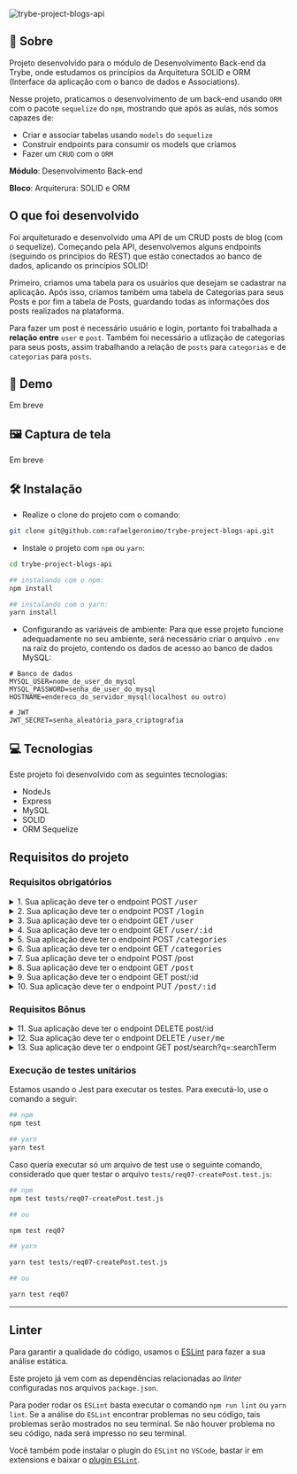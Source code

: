 ![trybe-project-blogs-api](https://socialify.git.ci/rafaelgeronimo/trybe-project-blogs-api/image?description=1&descriptionEditable=%5BTrybe%20Project%5D%20Blogs%20API&language=1&owner=1&theme=Light)

## 📗 Sobre

Projeto desenvolvido para o módulo de Desenvolvimento Back-end da Trybe, onde estudamos os princípios da Arquitetura SOLID e ORM (Interface da aplicação com o banco de dados e Associations).

Nesse projeto, praticamos o desenvolvimento de um back-end usando `ORM` com o pacote `sequelize` do `npm`, mostrando que após as aulas, nós somos capazes de:
 - Criar e associar tabelas usando `models` do `sequelize`
 - Construir endpoints para consumir os models que criamos
 - Fazer um `CRUD` com o `ORM`

**Módulo**: Desenvolvimento Back-end

**Bloco**: Arquiterura: SOLID e ORM

## O que foi desenvolvido

Foi arquiteturado e desenvolvido uma API de um CRUD posts de blog (com o sequelize). Começando pela API, desenvolvemos alguns endpoints (seguindo os princípios do REST) que estão conectados ao banco de dados, aplicando os princípios SOLID!

Primeiro, criamos uma tabela para os usuários que desejam se cadastrar na aplicação. Após isso, criamos também uma tabela de Categorias para seus Posts e por fim a tabela de Posts, guardando todas as informações dos posts realizados na plataforma.

Para fazer um post é necessário usuário e login, portanto foi trabalhada a **relação entre** `user` e `post`. Também foi necessário a utlização de categorias para seus posts, assim trabalhando a relação de `posts` para `categorias` e de `categorias` para `posts`.

## 🚀 Demo

Em breve

## 🖼 Captura de tela

Em breve

## 🛠 Instalação

- Realize o clone do projeto com o comando:
```bash
git clone git@github.com:rafaelgeronimo/trybe-project-blogs-api.git
```

- Instale o projeto com `npm` ou `yarn`:
```bash
cd trybe-project-blogs-api

## instalando com o npm:
npm install

## instalando com o yarn:
yarn install
```

- Configurando as variáveis de ambiente:
Para que esse projeto funcione adequadamente no seu ambiente, será necessário criar o arquivo `.env` na raíz do projeto, contendo os dados de acesso ao banco de dados MySQL:

```
# Banco de dados
MYSQL_USER=nome_de_user_do_mysql
MYSQL_PASSWORD=senha_de_user_do_mysql
HOSTNAME=endereco_do_servidor_mysql(localhost ou outro)

# JWT
JWT_SECRET=senha_aleatória_para_criptografia
```

## 💻 Tecnologias

Este projeto foi desenvolvido com as seguintes tecnologias:

- NodeJs
- Express
- MySQL
- SOLID
- ORM Sequelize

## Requisitos do projeto

### Requisitos obrigatórios

<details>
  <summary>
    1. Sua aplicação deve ter o endpoint POST <kbd>/user</kbd>
  </summary>
  <ul>
    <li>
      O endpoint deve ser capaz de adicionar um novo user a sua tabela no banco de dados;
    </li>
    <li>
      O corpo da requisição deverá ter o seguinte formato:
      <pre>
        {
          "displayName": "Brett Wiltshire",
          "email": "brett@email.com",
          "password": "123456",
          "image": "http://4.bp.blogspot.com/_YA50adQ-7vQ/S1gfR_6ufpI/AAAAAAAAAAk/1ErJGgRWZDg/S45/brett.png"
        }
      </pre>
    </li>
    <li>
      O campo <kbd>displayName</kbd> deverá ser uma string com no mínimo de 8 caracteres;
    </li>
    <li>
      O campo <kbd>email</kbd> será considerado válido se tiver o formato <kbd><prefixo>@<domínio></kbd> e se for único. Ele é obrigatório.
    </li>
    <li>
      A senha deverá conter 6 caracteres. Ela é obrigatória.
    </li>
    <li>
      Caso exista uma pessoa com o mesmo email na base, deve-se retornar o seguinte erro:
      <pre>
        {
          "message": "User already registered"
        }
      </pre>
    </li>
    <li>
      Caso contrário, retornar a mesma resposta do endpoint de <kbd>/login</kbd>, um token <kbd>JWT</kbd>:
      <pre>
        {
          "token": "eyJhbGciOiJIUzI1NiIsInR5cCI6IkpXVCJ9.eyJwYXlsb2FkIjp7ImlkIjo1LCJkaXNwbGF5TmFtZSI6InVzdWFyaW8gZGUgdGVzdGUiLCJlbWFpbCI6InRlc3RlQGVtYWlsLmNvbSIsImltYWdlIjoibnVsbCJ9LCJpYXQiOjE2MjAyNDQxODcsImV4cCI6MTYyMDY3NjE4N30.Roc4byj6mYakYqd9LTCozU1hd9k_Vw5IWKGL4hcCVG8"
        }
      </pre>
      <em>O token anterior é fictício</em>
    </li>
  </ul>
</details>
<details>
  <summary>
    2. Sua aplicação deve ter o endpoint POST <kbd>/login</kbd>
  </summary>
  <ul>
    <li>
      O corpo da requisição deverá seguir o formato abaixo:
      <pre>
        {
          "email": "email@mail.com",
          "password": "123456"
        }
      </pre>
    </li>
    <li>
      Caso algum desses campos seja inválido ou não exista um usuário correspondente no banco de dados, retorne um código de status 400 com o corpo <kbd>{ message: "Campos inválidos" }</kbd>.
    </li>
    <li>
      Caso esteja tudo certo com o login, a resposta deve ser um token <kbd>JWT</kbd>, no seguinte formato:
      <pre>
        {
          "token": "eyJhbGciOiJIUzI1NiIsInR5cCI6IkpXVCJ9.eyJwYXlsb2FkIjp7ImlkIjo1LCJkaXNwbGF5TmFtZSI6InVzdWFyaW8gZGUgdGVzdGUiLCJlbWFpbCI6InRlc3RlQGVtYWlsLmNvbSIsImltYWdlIjoibnVsbCJ9LCJpYXQiOjE2MjAyNDQxODcsImV4cCI6MTYyMDY3NjE4N30.Roc4byj6mYakYqd9LTCozU1hd9k_Vw5IWKGL4hcCVG8"
        }
      </pre>
      <em>O token anterior é fictício</em>
    </li>
  </ul>
</details>
<details>
  <summary>
    3. Sua aplicação deve ter o endpoint GET <kbd>/user</kbd>
  </summary>
  <ul>
    <li>
      Deve listar todos os <strong>Users</strong> e retorná-los na seguinte estrutura:
      <pre>
        [
          {
            "id": "401465483996",
            "displayName": "Brett Wiltshire",
            "email": "brett@email.com",
            "image": "http://4.bp.blogspot.com/_YA50adQ-7vQ/S1gfR_6ufpI/AAAAAAAAAAk/1ErJGgRWZDg/S45/brett.png"
          }
        ]
      </pre>
    </li>
    <li>
      A requisição deve ter token de autenticação nos headers e, caso contrário, retorne um código de <kbd>status 401</kbd>.
    </li>
  </ul>
</details>
<details>
  <summary>
    4. Sua aplicação deve ter o endpoint GET <kbd>/user/:id</kbd>
  </summary>
  <ul>
    <li>
      Retorna os detalhes do usuário baseado no <kbd>id</kbd> da rota. Os dados devem ter o seguinte formato:
      <pre>
        {
          "id": "401465483996",
          "displayName": "Brett Wiltshire",
          "email": "brett@email.com",
          "image": "http://4.bp.blogspot.com/_YA50adQ-7vQ/S1gfR_6ufpI/AAAAAAAAAAk/1ErJGgRWZDg/S45/brett.png"
        }
      </pre>
    </li>
    <li>
      A requisição deve ter token de autenticação nos headers e, caso contrário, retorne um código de <kbd>status 401</kbd>.
    </li>
  </ul>
</details>
<details>
  <summary>
    5. Sua aplicação deve ter o endpoint POST <kbd>/categories</kbd>
  </summary>
  <ul>
    <li>
      Esse endpoint deve receber uma _Categoria_ no corpo da requisição e criá-la no banco. O corpo da requisição deve ter a seguinte estrutura:
      <pre>
        {
          "name": "Inovação"
        }
      </pre>
    </li>
    <li>
      Caso a Categoria não contenha o <kbd>name</kbd> a API deve retornar um erro de <kbd>status 400</kbd>.
    </li>
    <li>
      A requisição deve ter o token de autenticação nos headers e, caso contrário, retorne um código de <kbd>status 401</kbd>.
    </li>
  </ul>
</details>
<details>
  <summary>
    6. Sua aplicação deve ter o endpoint GET <kbd>/categories</kbd>
  </summary>
  <ul>
    <li>
      Esse endpoint deve listar todas as Categorias e retorná-las na seguinte estrutura:
      <pre>
        [
          {
            "id": 1,
            "name": "Escola"
          },
          {
            "id": 2,
            "name": "Inovação"
          }
        ]
      </pre>
    </li>
  </ul>
</details>
<details>
  <summary>
    7. Sua aplicação deve ter o endpoint POST </kbd>/post</kbd>
  </summary>
  <ul>
    <li>
      Esse endpoint deve receber um _BlogPost_ no corpo da requisição e criá-lo no banco. O corpo da requisição deve ter a seguinte estrutura:
      <pre>
        {
          "title": "Latest updates, August 1st",
          "content": "The whole text for the blog post goes here in this key",
          "categoryIds": [1, 2]
        }
      </pre>
    </li>
    <li>
      Caso o post não contenha o <kbd>title</kbd>, <kbd>content</kbd> ou <kbd>categoryIds</kbd> a API deve retornar um erro de <kbd>status 400</kbd>.
    </li>
    <li>
    </li>
    <li>
      A requisição deve ter o token de autenticação nos headers e, caso contrário, retorne um código de <kbd>status 401</kbd>.
    </li>
  </ul>
</details>
<details>
  <summary>
    8. Sua aplicação deve ter o endpoint GET <kbd>/post</kbd>
  </summary>
  <ul>
    <li>
      Esse endpoint deve listar todos os _BlogPosts_ e retorná-los na seguinte estrutura:
      <pre>
        [
          {
            "id": 1,
            "title": "Post do Ano",
            "content": "Melhor post do ano",
            "userId": 1,
            "published": "2011-08-01T19:58:00.000Z",
            "updated": "2011-08-01T19:58:51.000Z",
            "user": {
              "id": 1,
              "displayName": "Lewis Hamilton",
              "email": "lewishamilton@gmail.com",
              "image": "https://upload.wikimedia.org/wikipedia/commons/1/18/Lewis_Hamilton_2017_Malaysia.jpg"
            },
            "categories": [
              {
                "id": 1,
                "name": "Inovação"
              }
            ]
          }
        ]
      </pre>
    </li>
  </ul>
</details>
<details>
  <summary>
    9. Sua aplicação deve ter o endpoint GET </kbd>post/:id</kbd>
  </summary>
  <ul>
    <li>
      Retorna um **BlogPost** com o <kbd>id</kbd> especificado. O retorno deve ter os seguinte formato:
      <pre>
        {
          "id": 1,
          "title": "Post do Ano",
          "content": "Melhor post do ano",
          "userId": 1,
          "published": "2011-08-01T19:58:00.000Z",
          "updated": "2011-08-01T19:58:51.000Z",
          "user": {
            "id": 1,
            "displayName": "Lewis Hamilton",
            "email": "lewishamilton@gmail.com",
            "image": "https://upload.wikimedia.org/wikipedia/commons/1/18/Lewis_Hamilton_2016_Malaysia_2.jpg"
          },
          "categories": [
            {
              "id": 1,
              "name": "Inovação"
            }
          ]
        }
      </pre>
    </li>
  </ul>
</details>
<details>
  <summary>
    10. Sua aplicação deve ter o endpoint PUT <kbd>/post/:id</kbd>
  </summary>
  <ul>
    <li>
      O endpoint deve receber um **BlogPost** que irá sobrescrever o original com o </kbd>id<kbd> especificado na URL. Só deve ser permitido para o usuário que criou o **BlogPost**.
    </li>
    <li>
      A(s) categoria(s) do post **não** podem ser editadas, somente o </kbd>title<kbd> e </kbd>content<kbd>.
    </li>
    <li>
      O corpo da requisição deve ter a seguinte estrutura:
      <pre>
        {
          "title": "Latest updates, August 1st",
          "content": "The whole text for the blog post goes here in this key"
        }
      </pre>
    </li>
    <li>
      Caso uma pessoa diferente de quem criou faça a requisição, deve retornar um código </kbd>status 401<kbd>.
    </li>
    <li>
      Caso uma requisição sem token seja recebida, deve-se retornar um código de </kbd>status 401<kbd>.
    </li>
    <li>
      Caso o post não contenha o </kbd>title<kbd> e/ou o </kbd>content<kbd> a API deve retornar um erro de </kbd>status 400<kbd>.
    </li>
  </ul>
</details>

### Requisitos Bônus

<details>
  <summary>
    11. Sua aplicação deve ter o endpoint DELETE </kbd>post/:id</kbd>
  </summary>
  <ul>
    <li>
      Deleta o post com o <kbd>id</kbd> especificado. Só deve ser permitido para o usuário que criou o **BlogPost**.
    </li>
    <li>
      Caso uma pessoa diferente de quem criou faça a requisição, deve retornar um código <kbd>status 401</kbd>.
    </li>
    <li>
      Caso uma requisição sem token seja recebida, deve-se retornar um código de <kbd>status 401</kbd>.
    </li>
    <li>
      Caso o post referido não exista, deve-se retornar um código de <kbd>status 404</kbd>.
    </li>
  </ul>
</details>
<details>
  <summary>
    12. Sua aplicação deve ter o endpoint DELETE <kbd>/user/me</kbd>
  </summary>
  <ul>
    <li>
      Utilizando o token de autenticação nos headers, o usuário correspondente deve ser apagado.
    </li>
  </ul>
</details>
<details>
  <summary>
    13. Sua aplicação deve ter o endpoint GET </kbd>post/search?q=:searchTerm</kbd>
  </summary>
  <ul>
    <li>
      Retorna uma array de **BlogPosts** que contenham em seu título, ou conteúdo, o termo pesquisado no <kbd>queryParam</kbd> da URL. O retorno deve ter o seguinte formato:
      <pre>
        [
          {
            "id": 2,
            "title": "Vamos que vamos",
            "content": "Foguete não tem ré",
            "userId": 1,
            "published": "2011-08-01T19:58:00.000Z",
            "updated": "2011-08-01T19:58:51.000Z",
            "user": {
              "id": 1,
              "displayName": "Lewis Hamilton",
              "email": "lewishamilton@gmail.com",
              "image": "https://upload.wikimedia.org/wikipedia/commons/1/18/Lewis_Hamilton_2016_Malaysia_2.jpg"
            },
            "categories": [
              {
                "id": 2,
                "name": "Escola"
              }
            ]
          }
        ]
      </pre>
    </li>
    <li>
      Caso nenhum **BlogPost** satisfaça a busca, retorne um array vazio.
    </li>
  </ul>
</details>

### Execução de testes unitários

Estamos usando o  Jest para executar os testes. Para executá-lo, use o comando a seguir: 

```sh
## npm
npm test

## yarn
yarn test
```

Caso queria executar só um arquivo de test use o seguinte comando, considerado que quer testar o arquivo `tests/req07-createPost.test.js`:

```sh
## npm
npm test tests/req07-createPost.test.js

## ou

npm test req07

## yarn 

yarn test tests/req07-createPost.test.js

## ou

yarn test req07
```

---

## Linter

Para garantir a qualidade do código, usamos o [ESLint](https://eslint.org/) para fazer a sua análise estática.

Este projeto já vem com as dependências relacionadas ao _linter_ configuradas nos arquivos `package.json`.

Para poder rodar os `ESLint` basta executar o comando `npm run lint` ou `yarn lint`. Se a análise do `ESLint` encontrar problemas no seu código, tais problemas serão mostrados no seu terminal. Se não houver problema no seu código, nada será impresso no seu terminal.

Você também pode instalar o plugin do `ESLint` no `VSCode`, bastar ir em extensions e baixar o [plugin `ESLint`](https://marketplace.visualstudio.com/items?itemName=dbaeumer.vscode-eslint).